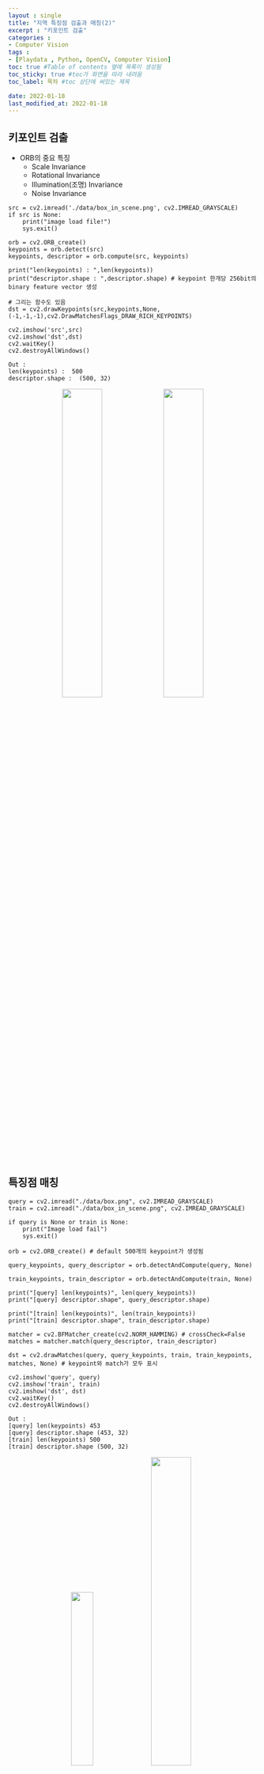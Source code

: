 ```yaml
---
layout : single
title: "지역 특징점 검출과 매칭(2)"
excerpt : "키포인트 검출"
categories :
- Computer Vision
tags :
- [Playdata , Python, OpenCV, Computer Vision]
toc: true #Table of contents 옆에 목록이 생성됨
toc_sticky: true #toc가 화면을 따라 내려옴
toc_label: 목차 #toc 상단에 써있는 제목

date: 2022-01-18
last_modified_at: 2022-01-18
---
```


## 키포인트 검출

- ORB의 중요 특징
  - Scale Invariance
  - Rotational Invariance
  - Illumination(조명) Invariance
  - Noise Invariance

```
src = cv2.imread('./data/box_in_scene.png', cv2.IMREAD_GRAYSCALE)
if src is None:
    print("image load file!")
    sys.exit()

orb = cv2.ORB_create()
keypoints = orb.detect(src)
keypoints, descriptor = orb.compute(src, keypoints)

print("len(keypoints) : ",len(keypoints))
print("descriptor.shape : ",descriptor.shape) # keypoint 한개당 256bit의 binary feature vector 생성

# 그리는 함수도 있음
dst = cv2.drawKeypoints(src,keypoints,None,(-1,-1,-1),cv2.DrawMatchesFlags_DRAW_RICH_KEYPOINTS)

cv2.imshow('src',src)
cv2.imshow('dst',dst)
cv2.waitKey()
cv2.destroyAllWindows()

Out :
len(keypoints) :  500
descriptor.shape :  (500, 32)
```

<div style="text-align:center;">
<img src="/assets/post_photo/opencv/key1.jpg" width="40%">
<img src="/assets/post_photo/opencv/key2.jpg" width="40%">
</div>

## 특징점 매칭

```
query = cv2.imread("./data/box.png", cv2.IMREAD_GRAYSCALE)
train = cv2.imread("./data/box_in_scene.png", cv2.IMREAD_GRAYSCALE)

if query is None or train is None:
    print("Image load fail")
    sys.exit()

orb = cv2.ORB_create() # default 500개의 keypoint가 생성됨

query_keypoints, query_descriptor = orb.detectAndCompute(query, None)

train_keypoints, train_descriptor = orb.detectAndCompute(train, None)

print("[query] len(keypoints)", len(query_keypoints))
print("[query] descriptor.shape", query_descriptor.shape)

print("[train] len(keypoints)", len(train_keypoints))
print("[train] descriptor.shape", train_descriptor.shape)

matcher = cv2.BFMatcher_create(cv2.NORM_HAMMING) # crossCheck=False
matches = matcher.match(query_descriptor, train_descriptor)

dst = cv2.drawMatches(query, query_keypoints, train, train_keypoints, matches, None) # keypoint와 match가 모두 표시

cv2.imshow('query', query)
cv2.imshow('train', train)
cv2.imshow('dst', dst)
cv2.waitKey()
cv2.destroyAllWindows()

Out :
[query] len(keypoints) 453
[query] descriptor.shape (453, 32)
[train] len(keypoints) 500
[train] descriptor.shape (500, 32)
```

<div style="text-align:center;">
<img src="/assets/post_photo/opencv/key4.jpg" width="30%">
<img src="/assets/post_photo/opencv/key3.jpg" width="40%">
<img src="/assets/post_photo/opencv/key5.jpg" width="70%">
</div>

## 특징점 매칭 조건 추가

- 두 영상의 특징점 매칭 결과를 정렬
- 상위 50개 매칭 결과 추출
- DrawMatchesFlags : NOT_DRAW_SINGLE_POINTS 설정하여 매칭되지 않은 특징점은 뺀다

```
train_img = cv2.imread('./data/box.png', cv2.IMREAD_GRAYSCALE)
query_img = cv2.imread('./data/box_in_scene.png', cv2.IMREAD_GRAYSCALE)

orb = cv2.ORB_create() # default 500개의 keypoint가 생성됨

train_keypoints, train_descriptor = orb.detectAndCompute(train_img,None)
query_keypoints, query_descriptor = orb.detectAndCompute(query_img,None)

print("[train] len(keypoints) : ",len(train_keypoints))
print("[train] descriptor.shape : ",train_descriptor.shape)

print("[query] len(keypoints) : ",len(query_keypoints))
print("[query] descriptor.shape : ",query_descriptor.shape)

matcher = cv2.BFMatcher_create(cv2.NORM_HAMMING, crossCheck=True)
matches = matcher.match(train_descriptor, query_descriptor)

sorted_matches = sorted(matches, key=lambda x:x.distance)
dst = cv2.drawMatches(train_img, train_keypoints, query_img, query_keypoints, sorted_matches[:50], None,
                      flags = cv2.DrawMatchesFlags_NOT_DRAW_SINGLE_POINTS)

cv2.imshow('train_img',train_img)
cv2.imshow('query_img',query_img)
cv2.imshow('dst',dst)
cv2.waitKey()
cv2.destroyAllWindows()
```

<div style="text-align:center;">
<img src="/assets/post_photo/opencv/key4.jpg" width="30%">
<img src="/assets/post_photo/opencv/key3.jpg" width="40%">
<img src="/assets/post_photo/opencv/key6.jpg" width="70%">
</div>

## 호모그래피와 영상 매칭

- 계산된 호모그래피를 이용하여 박스가 있는 위치를 검출

```
src1 = cv2.imread('./data/box.png', cv2.IMREAD_GRAYSCALE)
src2 = cv2.imread('./data/box_in_scene.png', cv2.IMREAD_GRAYSCALE)

if src1 is None or src2 is None:
    print('Image load failed!')
    sys.exit()

# 특징점 알고리즘 객체 생성 (KAZE, AKAZE, ORB 등)
#feature = cv2.KAZE_create() # 기본값인 L2놈 이용
#feature = cv2.AKAZE_create()
feature = cv2.ORB_create()

# 특징점 검출 및 기술자 계산
kp1, desc1 = feature.detectAndCompute(src1, None)
kp2, desc2 = feature.detectAndCompute(src2, None)

# 특징점 매칭
matcher = cv2.BFMatcher_create()
matches = matcher.match(desc1, desc2)

# 좋은 매칭 결과 선별
matches = sorted(matches, key=lambda x: x.distance)
good_matches = matches[:50]

print('# of kp1:', len(kp1))
print('# of kp2:', len(kp2))
print('# of matches:', len(matches))
print('# of good_matches:', len(good_matches))

# 호모그래피 계산
# DMatch 객체에서 queryIdx와 trainIdx를 받아와서 크기와 타입 변환하기
pts1 = np.array([kp1[m.queryIdx].pt for m in good_matches]).reshape(-1, 1, 2).astype(np.float32)
pts2 = np.array([kp2[m.trainIdx].pt for m in good_matches]).reshape(-1, 1, 2).astype(np.float32)

H, _ = cv2.findHomography(pts1, pts2, cv2.RANSAC) # pts1과 pts2의 행렬 주의 (N,1,2)

# 호모그래피를 이용하여 기준 영상 영역 표시
dst = cv2.drawMatches(src1, kp1, src2, kp2, good_matches, None,
                      flags=cv2.DrawMatchesFlags_NOT_DRAW_SINGLE_POINTS)

(h, w) = src1.shape[:2]

# 입력 영상의 모서리 4점 좌표
corners1 = np.array([[0, 0], [0, h-1], [w-1, h-1], [w-1, 0]]
                    ).reshape(-1, 1, 2).astype(np.float32)

# 입력 영상에 호모그래피 H 행렬로 투시 변환
corners2 = cv2.perspectiveTransform(corners1, H)

# corners2는 입력 영상에 좌표가 표현되있으므로 입력영상의 넓이 만큼 쉬프트
corners2 = corners2 + np.float32([w, 0])

# 다각형 그리기
cv2.polylines(dst, [np.int32(corners2)], True, (0, 255, 0), 2, cv2.LINE_AA)

cv2.imshow('dst', dst)
cv2.waitKey()
cv2.destroyAllWindows()
```

<div style="text-align:center;">
<img src="/assets/post_photo/opencv/key7.jpg" width="70%">
</div>
